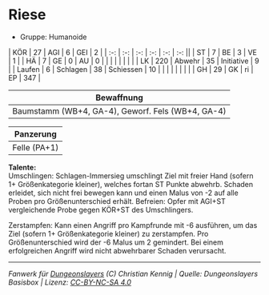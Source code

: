 # Riese  
- Gruppe: Humanoide  

| KÖR    | 27  | AGI      | 6  | GEI        | 2   |
| :-: | :-: | :-: | :-: | :-: | :-: ||
| ST     | 7   | BE       | 3  | VE         | 1   |
| HÄ     | 7   | GE       | 0  | AU         | 0   |
|        |     |          |    |            |     |
| LK     | 220 | Abwehr   | 35 | Initiative | 9   |
| Laufen | 6   | Schlagen | 38 | Schiessen  | 10  |
|        |     |          |    |            |     |
| GH     | 29  | GK       | ri | EP         | 347 |


| Bewaffnung |
| --- |
| Baumstamm (WB+4, GA-4), Geworf. Fels (WB+4, GA-4) |


| Panzerung |
| --- |
| Felle (PA+1) |


**Talente:**  
Umschlingen: Schlagen-Immersieg umschlingt Ziel mit freier Hand (sofern 1+ Größenkategorie kleiner), welches fortan ST Punkte abwehrb. Schaden erleidet, sich nicht frei bewegen kann und einen Malus von -2 auf alle Proben pro Größenunterschied erhält. Befreien: Opfer mit AGI+ST vergleichende Probe gegen KÖR+ST des Umschlingers.

Zerstampfen: Kann einen Angriff pro Kampfrunde mit -6 ausführen, um das Ziel (sofern 1+ Größenkategorie kleiner) zu zerstampfen. Pro Größenunterschied wird der -6 Malus um 2 gemindert. Bei einem erfolgreichen Angriff wird nicht abwehrbarer Schaden verursacht.





___
*Fanwerk für [Dungeonslayers](https://www.dungeonslayers.net/) (C) Christian Kennig | Quelle: Dungeonslayers Basisbox | Lizenz: [CC-BY-NC-SA 4.0](https://creativecommons.org/licenses/by-nc-sa/4.0/deed.de)*